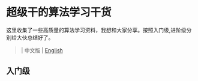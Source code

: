 # 超级干的算法学习干货
这里收集了一些高质量的算法学习资料，我想和大家分享。按照入门级,进阶级分别给大伙总结好了。
> | 中文版 | [English](https://github.com/Shaoronggang/nice_algorithm_resource/blob/main/README_en.md)

## 入门级

